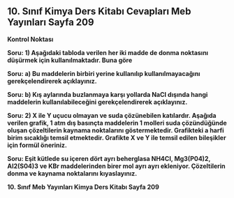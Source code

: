 ## 10. Sınıf Kimya Ders Kitabı Cevapları Meb Yayınları Sayfa 209

**Kontrol Noktası**

**Soru: 1) Aşağıdaki tabloda verilen her iki madde de donma noktasını düşürmek için kullanılmaktadır. Buna göre**

**Soru: a) Bu maddelerin birbiri yerine kullanılıp kullanılmayacağını gerekçelendirerek açıklayınız.**

**Soru: b) Kış aylarında buzlanmaya karşı yollarda NaCI dışında hangi maddelerin kullanılabileceğini gerekçelendirerek açıklayınız.**

**Soru: 2) X ile Y uçucu olmayan ve suda çözünebilen katılardır. Aşağıda verilen grafik, 1 atm dış basınçta maddelerin 1 molleri suda çözündüğünde oluşan çözeltilerin kaynama noktalarını göstermektedir. Grafikteki a harfi birim sıcaklığı temsil etmektedir. Grafikte X ve Y ile temsil edilen bileşikler için formül öneriniz.**

**Soru: Eşit kütlede su içeren dört ayrı beherglasa NH4CI, Mg3(P04)2, AI2(S04)3 ve KBr maddelerinden birer mol ayrı ayrı ekleniyor. Çözeltilerin donma ve kaynama noktalarını kıyaslayınız.**

**10. Sınıf Meb Yayınları Kimya Ders Kitabı Sayfa 209**